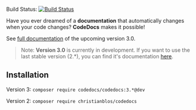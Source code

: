 Build Status: [![Build Status](https://travis-ci.org/christianblos/codedocs.svg?branch=master)](https://travis-ci.org/christianblos/codedocs)

Have you ever dreamed of a **documentation** that automatically changes when your code changes?
**CodeDocs** makes it possible!

See [full documentation](docs/index.md) of the upcoming version 3.0.

> Note: **Version 3.0** is currently in development.
> If you want to use the last stable version (2.*), you can find it's documentation [here](http://codedocs.chraxel.de/).

## Installation

Version 3: `composer require codedocs/codedocs:3.*@dev`

Version 2: `composer require christianblos/codedocs`
